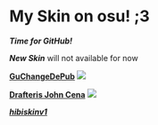 # My Skin on osu! ;3

***Time for GitHub!***

***New Skin*** will not available for now

**[GuChangeDePub](https://puu.sh/up4X9/1f36aa034b.osk)**
![](https://osu.ppy.sh/ss/7454928)

**[Drafteris John Cena](https://puu.sh/up4CM/e03a0557ce.osk)**
![](https://osu.ppy.sh/ss/7454932)

***[hibiskinv1](https://puu.sh/u8Ndt/290deb51ff.osk)***
